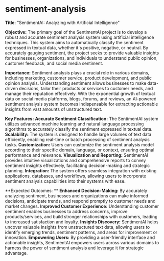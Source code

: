 # sentiment-analysis
**Title**: "SentimentAI: Analyzing  with Artificial Intelligence"

**Objective:**
The primary goal of the SentimentAI project is to develop a robust and accurate sentiment analysis system using artificial intelligence techniques. This system aims to automatically classify the sentiment expressed in textual data, whether it's positive, negative, or neutral. By accurately gauging sentiment, the project seeks to provide valuable insights for businesses, organizations, and individuals to understand public opinion, customer feedback, and social media sentiment.


**Importance:**
Sentiment analysis plays a crucial role in various domains, including marketing, customer service, product development, and public opinion analysis. Understanding sentiment allows businesses to make data-driven decisions, tailor their products or services to customer needs, and manage their reputation effectively. With the exponential growth of textual data on social media platforms, blogs, forums, and reviews, an AI-powered sentiment analysis system becomes indispensable for extracting actionable insights from vast amounts of unstructured text.


**Key Features:**
**Accurate Sentiment Classification:** The SentimentAI system utilizes advanced machine learning and natural language processing algorithms to accurately classify the sentiment expressed in textual data.
**Scalability:** The system is designed to handle large volumes of text data efficiently, enabling real-time or batch processing of sentiment analysis tasks.
**Customization:** Users can customize the sentiment analysis model according to their specific domain, language, or context, ensuring optimal performance and relevance.
**Visualization and Reporting:** SentimentAI provides intuitive visualizations and comprehensive reports to convey sentiment insights effectively, facilitating decision-making and strategic planning.
**Integration:** The system offers seamless integration with existing applications, databases, and workflows, allowing users to incorporate sentiment analysis capabilities into their systems with ease.


**Expected Outcomes:
**
**Enhanced Decision-Making:** By accurately analyzing sentiment, businesses and organizations can make informed decisions, anticipate trends, and respond promptly to customer needs and market changes.
**Improved Customer Experience:** Understanding customer sentiment enables businesses to address concerns, improve products/services, and build stronger relationships with customers, leading to increased satisfaction and loyalty.
**Insights Discovery:** SentimentAI helps uncover valuable insights from unstructured text data, allowing users to identify emerging trends, sentiment patterns, and areas for improvement or innovation.
**Empowering Users:** By providing a user-friendly interface and actionable insights, SentimentAI empowers users across various domains to harness the power of sentiment analysis and leverage it for strategic advantage.


